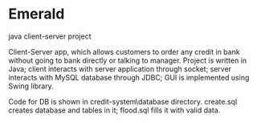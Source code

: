 # Emerald
java client-server project

Client-Server app, which allows customers to order any credit in bank without going to bank directly or talking to manager. 
Project is written in Java; client interacts with server application through socket; 
server interacts with MySQL database through JDBC; GUI is implemented using Swing library.

Code for DB is shown in credit-system\database directory. 
create.sql creates database and tables in it; flood.sql fills it with valid data.
